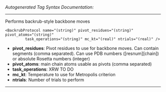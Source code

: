 _Autogenerated Tag Syntax Documentation:_

---
Performs backrub-style backbone moves

```
<BackrubProtocol name="(string)" pivot_residues="(string)" pivot_atoms="(string)"
         task_operations="(string)" mc_kt="(real)" ntrials="(real)" />
```

-   **pivot_residues**: Pivot residues to use for backbone moves. Can contain segments (comma separated). Can use PDB numbers ([resnum][chain]) or absolute Rosetta numbers (integer)
-   **pivot_atoms**: main chain atoms usable as pivots (comma separated)
-   **task_operations**: XRW TO DO
-   **mc_kt**: Temperature to use for Metropolis criterion
-   **ntrials**: Number of trials to perform

---
